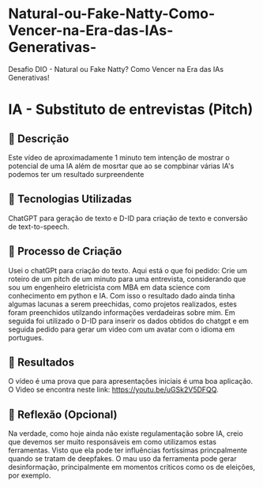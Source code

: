 # Natural-ou-Fake-Natty-Como-Vencer-na-Era-das-IAs-Generativas-
Desafio DIO - Natural ou Fake Natty? Como Vencer na Era das IAs Generativas!
# IA - Substituto de entrevistas (Pitch)

## 📒 Descrição
Este vídeo de aproximadamente 1 minuto tem intenção de mostrar o potencial de uma IA além de mosrtar que ao se compbinar várias IA's podemos ter um resultado surpreendente

## 🤖 Tecnologias Utilizadas
ChatGPT para geração de texto e D-ID para criação de texto e conversão de text-to-speech.

## 🧐 Processo de Criação
Usei o chatGPt para criação do texto. Aqui está o que foi pedido:
Crie um roteiro de um pitch de um minuto para uma entrevista, considerando que sou um engenheiro eletricista com MBA em data science com conhecimento em python e IA.
Com isso o resultado dado ainda tinha algumas lacunas a serem preechidas, como projetos realizados, estes foram preenchidos utilzando informações verdadeiras sobre mim.
Em seguida foi utilizado o D-ID para inserir os dados obtidos do chatgpt e em seguida pedido para gerar um video com um avatar com o idioma em portugues.

## 🚀 Resultados
O vídeo é uma prova que para apresentações iniciais é uma boa aplicação. O Video se encontra neste link: https://youtu.be/uGSk2V5DFQQ.

## 💭 Reflexão (Opcional)
Na verdade, como hoje ainda não existe regulamentação sobre IA, creio que devemos ser muito responsáveis em como utilizamos estas ferramentas. Visto que ela pode ter influências fortíssimas princpalmente quando se tratam de deepfakes. O mau uso da ferramenta pode gerar desinformação, principalmente em momentos críticos como os de eleições, por exemplo.
